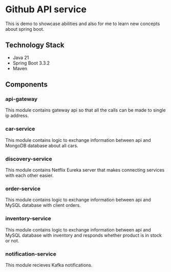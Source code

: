 # Github API service
This is demo to showcase abilities and also for me to learn new concepts about spring boot.
## Technology Stack
- Java 21
- Spring Boot 3.3.2
- Maven
## Components
### api-gateway
This module contains gateway api so that all the calls can be made to single ip address.
### car-service
This module contains logic to exchange information between api and MongoDB database about all cars.
### discovery-service
This module contains Netflix Eureka server that makes connecting services with each other easier.
### order-service
This module contains logic to exchange information between api and MySQL database with client orders.
### inventory-service
This module contains logic to exchange information between api and MySQL database with inventory and responds whether product is in stock or not.
### notification-service
This module recieves Kafka notifications.
